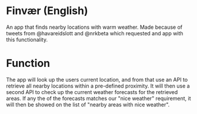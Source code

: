 Finvær (English)
==================

An app that finds nearby locations with warm weather.
Made because of tweets from @havareidslott and @nrkbeta which requested and app with this functionality.

# Function

The app will look up the users current location, and from that use an API to retrieve all nearby locations within a pre-defined proximity.
It will then use a second API to check up the current weather forecasts for the retrieved areas. If any the of the forecasts matches our
"nice weather" requirement, it will then be showed on the list of "nearby areas with nice weather".
